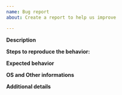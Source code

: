 ```yaml
---
name: Bug report
about: Create a report to help us improve

---
```


**Description**

**Steps to reproduce the behavior:**

**Expected behavior**

**OS and Other informations**

**Additional details**
